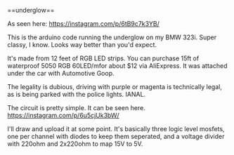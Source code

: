 ==underglow==

As seen here: https://instagram.com/p/6tB9c7k3YB/

This is the arduino code running the underglow on my BMW 323i. Super classy, I know. Looks way better than you'd expect.

It's made from 12 feet of RGB LED strips. You can purchase 15ft of waterproof 5050 RGB 60LED/mfor about $12 via AliExpress. It was attached under the car with Automotive Goop.

The legality is dubious, driving with purple or magenta is technically legal, as is being parked with the police lights. IANAL. 

The circuit is pretty simple. It can be seen here. https://instagram.com/p/6u5cjUk3bW/

 I'll draw and upload it at some point. It's basically three logic level mosfets, one per channel with diodes to keep them seperated, and a voltage divider with 220ohm and 2x220ohm to map 15V to 5V. 

